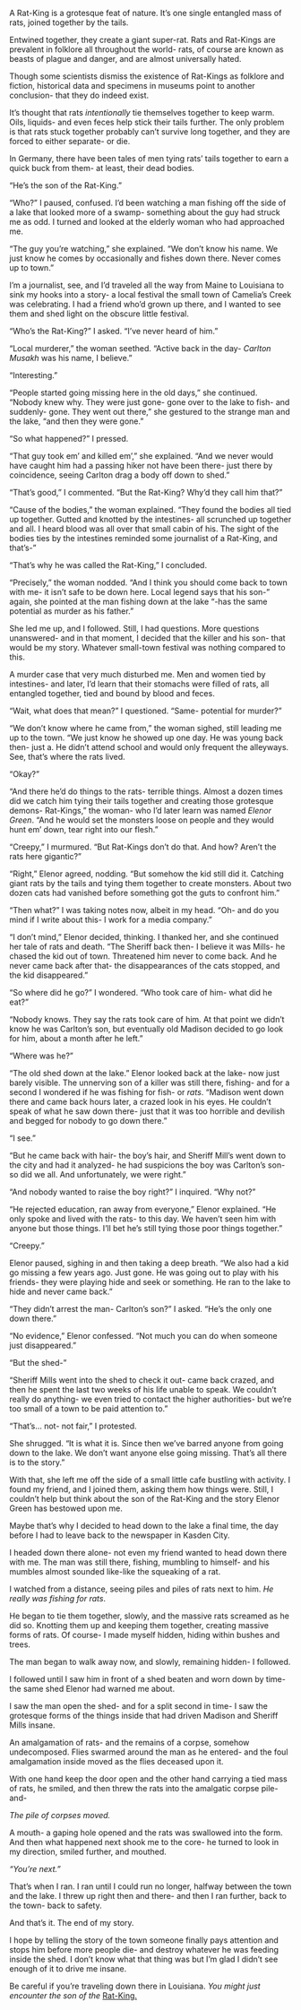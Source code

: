 A Rat-King is a grotesque feat of nature. It’s one single entangled mass of rats, joined together by the tails.

Entwined together, they create a giant super-rat. Rats and Rat-Kings are prevalent in folklore all throughout the world- rats, of course are known as beasts of plague and danger, and are almost universally hated.

Though some scientists dismiss the existence of Rat-Kings as folklore and fiction, historical data and specimens in museums point to another conclusion- that they do indeed exist.

It’s thought that rats *intentionally* tie themselves together to keep warm. Oils, liquids- and even feces help stick their tails further. The only problem is that rats stuck together probably can’t survive long together, and they are forced to either separate- or die.

In Germany, there have been tales of men tying rats’ tails together to earn a quick buck from them- at least, their dead bodies.

“He’s the son of the Rat-King.”

“Who?” I paused, confused. I’d been watching a man fishing off the side of a lake that looked more of a swamp- something about the guy had struck me as odd. I turned and looked at the elderly woman who had approached me.

“The guy you’re watching,” she explained. “We don’t know his name. We just know he comes by occasionally and fishes down there. Never comes up to town.”

I’m a journalist, see, and I’d traveled all the way from Maine to Louisiana to sink my hooks into a story- a local festival the small town of Camelia’s Creek was celebrating. I had a friend who’d grown up there, and I wanted to see them and shed light on the obscure little festival.

“Who’s the Rat-King?” I asked. “I’ve never heard of him.”

“Local murderer,” the woman seethed. “Active back in the day- *Carlton Musakh* was his name, I believe.”

“Interesting.”

“People started going missing here in the old days,” she continued. “Nobody knew why. They were just gone- gone over to the lake to fish- and suddenly- gone. They went out there,” she gestured to the strange man and the lake, “and then they were gone.”

“So what happened?” I pressed.

“That guy took em’ and killed em’,” she explained. “And we never would have caught him had a passing hiker not have been there- just there by coincidence, seeing Carlton drag a body off down to shed.”

“That’s good,” I commented. “But the Rat-King? Why’d they call him that?”

“Cause of the bodies,” the woman explained. “They found the bodies all tied up together. Gutted and knotted by the intestines- all scrunched up together and all. I heard blood was all over that small cabin of his. The sight of the bodies ties by the intestines reminded some journalist of a Rat-King, and that’s-”

“That’s why he was called the Rat-King,” I concluded.

“Precisely,” the woman nodded. “And I think you should come back to town with me- it isn’t safe to be down here. Local legend says that his son-” again, she pointed at the man fishing down at the lake “-has the same potential as murder as his father.”

She led me up, and I followed. Still, I had questions. More questions unanswered- and in that moment, I decided that the killer and his son- that would be my story. Whatever small-town festival was nothing compared to this.

A murder case that very much disturbed me. Men and women tied by intestines- and later, I’d learn that their stomachs were filled of rats, all entangled together, tied and bound by blood and feces.

“Wait, what does that mean?” I questioned. “Same- potential for murder?”

“We don’t know where he came from,” the woman sighed, still leading me up to the town. “We just know he showed up one day. He was young back then- just a. He didn’t attend school and would only frequent the alleyways. See, that’s where the rats lived.

“Okay?”

“And there he’d do things to the rats- terrible things. Almost a dozen times did we catch him tying their tails together and creating those grotesque demons- Rat-Kings,” the woman- who I’d later learn was named *Elenor Green*. “And he would set the monsters loose on people and they would hunt em’ down, tear right into our flesh.”

“Creepy,” I murmured. “But Rat-Kings don’t do that. And how? Aren’t the rats here gigantic?”

“Right,” Elenor agreed, nodding. “But somehow the kid still did it. Catching giant rats by the tails and tying them together to create monsters. About two dozen cats had vanished before something got the guts to confront him.”

“Then what?” I was taking notes now, albeit in my head. “Oh- and do you mind if I write about this- I work for a media company.”

“I don’t mind,” Elenor decided, thinking. I thanked her, and she continued her tale of rats and death. “The Sheriff back then- I believe it was Mills- he chased the kid out of town. Threatened him never to come back. And he never came back after that- the disappearances of the cats stopped, and the kid disappeared.”

“So where did he go?” I wondered. “Who took care of him- what did he eat?”

“Nobody knows. They say the rats took care of him. At that point we didn’t know he was Carlton’s son, but eventually old Madison decided to go look for him, about a month after he left.”

“Where was he?”

“The old shed down at the lake.” Elenor looked back at the lake- now just barely visible. The unnerving son of a killer was still there, fishing- and for a second I wondered if he was fishing for fish- or *rats*. “Madison went down there and came back hours later, a crazed look in his eyes. He couldn’t speak of what he saw down there- just that it was too horrible and devilish and begged for nobody to go down there.”

“I see.”

“But he came back with hair- the boy’s hair, and Sheriff Mill’s went down to the city and had it analyzed- he had suspicions the boy was Carlton’s son- so did we all. And unfortunately, we were right.”

“And nobody wanted to raise the boy right?” I inquired. “Why not?”

“He rejected education, ran away from everyone,” Elenor explained. “He only spoke and lived with the rats- to this day. We haven’t seen him with anyone but those things. I’ll bet he’s still tying those poor things together.”

“Creepy.”

Elenor paused, sighing in and then taking a deep breath. “We also had a kid go missing a few years ago. Just gone. He was going out to play with his friends- they were playing hide and seek or something. He ran to the lake to hide and never came back.”

“They didn’t arrest the man- Carlton’s son?” I asked. “He’s the only one down there.”

“No evidence,” Elenor confessed. “Not much you can do when someone just disappeared.”

“But the shed-”

“Sheriff Mills went into the shed to check it out- came back crazed, and then he spent the last two weeks of his life unable to speak. We couldn’t really do anything- we even tried to contact the higher authorities- but we’re too small of a town to be paid attention to.”

“That’s… not- not fair,” I protested.

She shrugged. “It is what it is. Since then we’ve barred anyone from going down to the lake. We don’t want anyone else going missing. That’s all there is to the story.”

With that, she left me off the side of a small little cafe bustling with activity. I found my friend, and I joined them, asking them how things were. Still, I couldn’t help but think about the son of the Rat-King and the story Elenor Green has bestowed upon me.

Maybe that’s why I decided to head down to the lake a final time, the day before I had to leave back to the newspaper in Kasden City.

I headed down there alone- not even my friend wanted to head down there with me. The man was still there, fishing, mumbling to himself- and his mumbles almost sounded like-like the squeaking of a rat.

I watched from a distance, seeing piles and piles of rats next to him. *He really was fishing for rats*.

He began to tie them together, slowly, and the massive rats screamed as he did so. Knotting them up and keeping them together, creating massive forms of rats. Of course- I made myself hidden, hiding within bushes and trees.

The man began to walk away now, and slowly, remaining hidden- I followed.

I followed until I saw him in front of a shed beaten and worn down by time- the same shed Elenor had warned me about.

I saw the man open the shed- and for a split second in time- I saw the grotesque forms of the things inside that had driven Madison and Sheriff Mills insane.

An amalgamation of rats- and the remains of a corpse, somehow undecomposed. Flies swarmed around the man as he entered- and the foul amalgamation inside moved as the flies deceased upon it.

With one hand keep the door open and the other hand carrying a tied mass of rats, he smiled, and then threw the rats into the amalgatic corpse pile- and-

*The pile of corpses moved.*

A mouth- a gaping hole opened and the rats was swallowed into the form. And then what happened next shook me to the core- he turned to look in my direction, smiled further, and mouthed.

*“You’re next.”*

That’s when I ran. I ran until I could run no longer, halfway between the town and the lake. I threw up right then and there- and then I ran further, back to the town- back to safety.

And that’s it. The end of my story.

I hope by telling the story of the town someone finally pays attention and stops him before more people die- and destroy whatever he was feeding inside the shed. I don’t know what that thing was but I’m glad I didn’t see enough of it to drive me insane.

Be careful if you’re traveling down there in Louisiana. *You might just encounter the son of the* [Rat-King.](https://www.reddit.com/r/JulianPageInstitute/)